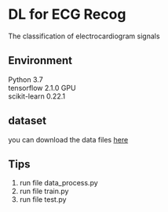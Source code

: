 # DL for ECG Recog
 The classification of electrocardiogram signals

## Environment
Python 3.7  
tensorflow 2.1.0 GPU  
scikit-learn 0.22.1  

## dataset
you can download the data files [here](https://tianchi.aliyun.com/dataset/dataDetail?dataId=94490)

## Tips
1. run file data_process.py  
1. run file train.py  
1. run file test.py
